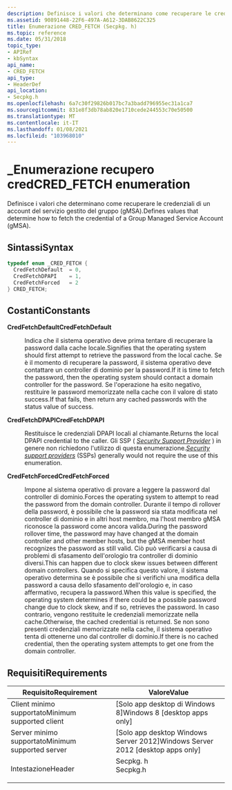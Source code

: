 ```yaml
---
description: Definisce i valori che determinano come recuperare le credenziali di un account del servizio gestito del gruppo (gMSA).
ms.assetid: 90891448-22F6-497A-A612-3DAB8622C325
title: Enumerazione CRED_FETCH (Secpkg. h)
ms.topic: reference
ms.date: 05/31/2018
topic_type:
- APIRef
- kbSyntax
api_name:
- CRED_FETCH
api_type:
- HeaderDef
api_location:
- Secpkg.h
ms.openlocfilehash: 6a7c30f29826b017bc7a3badd796955ec31a1ca7
ms.sourcegitcommit: 831e8f3db78ab820e1710cede244553c70e50500
ms.translationtype: MT
ms.contentlocale: it-IT
ms.lasthandoff: 01/08/2021
ms.locfileid: "103968010"
---
```

# <a name="cred_fetch-enumeration"></a><span data-ttu-id="5b3c9-103">\_Enumerazione recupero cred</span><span class="sxs-lookup"><span data-stu-id="5b3c9-103">CRED\_FETCH enumeration</span></span>

<span data-ttu-id="5b3c9-104">Definisce i valori che determinano come recuperare le credenziali di un account del servizio gestito del gruppo (gMSA).</span><span class="sxs-lookup"><span data-stu-id="5b3c9-104">Defines values that determine how to fetch the credential of a Group Managed Service Account (gMSA).</span></span>

## <a name="syntax"></a><span data-ttu-id="5b3c9-105">Sintassi</span><span class="sxs-lookup"><span data-stu-id="5b3c9-105">Syntax</span></span>


```C++
typedef enum _CRED_FETCH { 
  CredFetchDefault  = 0,
  CredFetchDPAPI    = 1,
  CredFetchForced   = 2
} CRED_FETCH;
```



## <a name="constants"></a><span data-ttu-id="5b3c9-106">Costanti</span><span class="sxs-lookup"><span data-stu-id="5b3c9-106">Constants</span></span>

<dl> <dt>

<span data-ttu-id="5b3c9-107"><span id="CredFetchDefault"></span><span id="credfetchdefault"></span><span id="CREDFETCHDEFAULT"></span>**CredFetchDefault**</span><span class="sxs-lookup"><span data-stu-id="5b3c9-107"><span id="CredFetchDefault"></span><span id="credfetchdefault"></span><span id="CREDFETCHDEFAULT"></span>**CredFetchDefault**</span></span>
</dt> <dd>

<span data-ttu-id="5b3c9-108">Indica che il sistema operativo deve prima tentare di recuperare la password dalla cache locale.</span><span class="sxs-lookup"><span data-stu-id="5b3c9-108">Signifies that the operating system should first attempt to retrieve the password from the local cache.</span></span> <span data-ttu-id="5b3c9-109">Se è il momento di recuperare la password, il sistema operativo deve contattare un controller di dominio per la password.</span><span class="sxs-lookup"><span data-stu-id="5b3c9-109">If it is time to fetch the password, then the operating system should contact a domain controller for the password.</span></span> <span data-ttu-id="5b3c9-110">Se l'operazione ha esito negativo, restituire le password memorizzate nella cache con il valore di stato success.</span><span class="sxs-lookup"><span data-stu-id="5b3c9-110">If that fails, then return any cached passwords with the status value of success.</span></span>

</dd> <dt>

<span data-ttu-id="5b3c9-111"><span id="CredFetchDPAPI"></span><span id="credfetchdpapi"></span><span id="CREDFETCHDPAPI"></span>**CredFetchDPAPI**</span><span class="sxs-lookup"><span data-stu-id="5b3c9-111"><span id="CredFetchDPAPI"></span><span id="credfetchdpapi"></span><span id="CREDFETCHDPAPI"></span>**CredFetchDPAPI**</span></span>
</dt> <dd>

<span data-ttu-id="5b3c9-112">Restituisce le credenziali DPAPI locali al chiamante.</span><span class="sxs-lookup"><span data-stu-id="5b3c9-112">Returns the local DPAPI credential to the caller.</span></span> <span data-ttu-id="5b3c9-113">Gli SSP ( [*Security Support Provider*](/windows/desktop/SecGloss/s-gly) ) in genere non richiedono l'utilizzo di questa enumerazione.</span><span class="sxs-lookup"><span data-stu-id="5b3c9-113">[*Security support providers*](/windows/desktop/SecGloss/s-gly) (SSPs) generally would not require the use of this enumeration.</span></span>

</dd> <dt>

<span data-ttu-id="5b3c9-114"><span id="CredFetchForced"></span><span id="credfetchforced"></span><span id="CREDFETCHFORCED"></span>**CredFetchForced**</span><span class="sxs-lookup"><span data-stu-id="5b3c9-114"><span id="CredFetchForced"></span><span id="credfetchforced"></span><span id="CREDFETCHFORCED"></span>**CredFetchForced**</span></span>
</dt> <dd>

<span data-ttu-id="5b3c9-115">Impone al sistema operativo di provare a leggere la password dal controller di dominio.</span><span class="sxs-lookup"><span data-stu-id="5b3c9-115">Forces the operating system to attempt to read the password from the domain controller.</span></span> <span data-ttu-id="5b3c9-116">Durante il tempo di rollover della password, è possibile che la password sia stata modificata nel controller di dominio e in altri host membro, ma l'host membro gMSA riconosce la password come ancora valida.</span><span class="sxs-lookup"><span data-stu-id="5b3c9-116">During the password rollover time, the password may have changed at the domain controller and other member hosts, but the gMSA member host recognizes the password as still valid.</span></span> <span data-ttu-id="5b3c9-117">Ciò può verificarsi a causa di problemi di sfasamento dell'orologio tra controller di dominio diversi.</span><span class="sxs-lookup"><span data-stu-id="5b3c9-117">This can happen due to clock skew issues between different domain controllers.</span></span> <span data-ttu-id="5b3c9-118">Quando si specifica questo valore, il sistema operativo determina se è possibile che si verifichi una modifica della password a causa dello sfasamento dell'orologio e, in caso affermativo, recupera la password.</span><span class="sxs-lookup"><span data-stu-id="5b3c9-118">When this value is specified, the operating system determines if there could be a possible password change due to clock skew, and if so, retrieves the password.</span></span> <span data-ttu-id="5b3c9-119">In caso contrario, vengono restituite le credenziali memorizzate nella cache.</span><span class="sxs-lookup"><span data-stu-id="5b3c9-119">Otherwise, the cached credential is returned.</span></span> <span data-ttu-id="5b3c9-120">Se non sono presenti credenziali memorizzate nella cache, il sistema operativo tenta di ottenerne uno dal controller di dominio.</span><span class="sxs-lookup"><span data-stu-id="5b3c9-120">If there is no cached credential, then the operating system attempts to get one from the domain controller.</span></span>

</dd> </dl>

## <a name="requirements"></a><span data-ttu-id="5b3c9-121">Requisiti</span><span class="sxs-lookup"><span data-stu-id="5b3c9-121">Requirements</span></span>



| <span data-ttu-id="5b3c9-122">Requisito</span><span class="sxs-lookup"><span data-stu-id="5b3c9-122">Requirement</span></span> | <span data-ttu-id="5b3c9-123">Valore</span><span class="sxs-lookup"><span data-stu-id="5b3c9-123">Value</span></span> |
|-------------------------------------|-------------------------------------------------------------------------------------|
| <span data-ttu-id="5b3c9-124">Client minimo supportato</span><span class="sxs-lookup"><span data-stu-id="5b3c9-124">Minimum supported client</span></span><br/> | <span data-ttu-id="5b3c9-125">\[Solo app desktop di Windows 8\]</span><span class="sxs-lookup"><span data-stu-id="5b3c9-125">Windows 8 \[desktop apps only\]</span></span><br/>                                          |
| <span data-ttu-id="5b3c9-126">Server minimo supportato</span><span class="sxs-lookup"><span data-stu-id="5b3c9-126">Minimum supported server</span></span><br/> | <span data-ttu-id="5b3c9-127">\[Solo app desktop Windows Server 2012\]</span><span class="sxs-lookup"><span data-stu-id="5b3c9-127">Windows Server 2012 \[desktop apps only\]</span></span><br/>                                |
| <span data-ttu-id="5b3c9-128">Intestazione</span><span class="sxs-lookup"><span data-stu-id="5b3c9-128">Header</span></span><br/>                   | <dl> <span data-ttu-id="5b3c9-129"><dt>Secpkg. h</dt></span><span class="sxs-lookup"><span data-stu-id="5b3c9-129"><dt>Secpkg.h</dt></span></span> </dl> |



 

